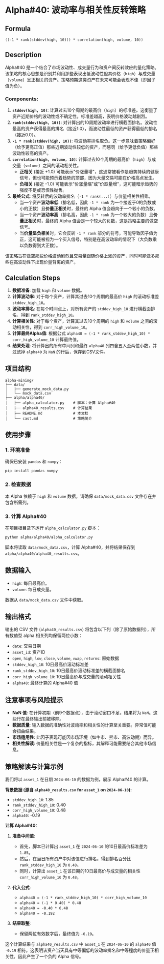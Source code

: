 # Alpha#40: 波动率与相关性反转策略

## Formula

```
((-1 * rank(stddev(high, 10))) * correlation(high, volume, 10))
```

## Description

Alpha#40 是一个结合了市场波动性、成交量行为和资产间反转效应的量化策略。该策略的核心思想是识别并利用那些表现出低波动性但其价格（`high`）与成交量（`volume`）呈正相关的资产。策略预期这类资产在未来可能会表现不佳（即因子值为负）。

### Components:

1.  **`stddev(high, 10)`**: 计算过去10个周期的最高价（`high`）的标准差。这衡量了资产近期价格的波动性或不确定性。标准差越高，表明价格波动越剧烈。
2.  **`rank(stddev(high, 10))`**: 对计算出的10周期波动率进行横截面排名。波动性最高的资产获得最高的排名（接近1.0），而波动性最低的资产获得最低的排名（接近0.0）。
3.  **`-1 * rank(stddev(high, 10))`**: 将波动率排名取负。这一步意味着策略偏好（给予更高正值）那些近期波动性较低的资产，而惩罚（给予更低负值）那些波动性较高的资产。
4.  **`correlation(high, volume, 10)`**: 计算过去10个周期的最高价（`high`）与成交量（`volume`）之间的滚动相关性。
    *   **正相关** (接近 +1.0) 可能表示"价涨量增"，这通常被看作是趋势持续的健康信号，但也可能预示着趋势的顶部，因为大量交易可能在价格高点发生。
    *   **负相关** (接近 -1.0) 可能表示"价涨量缩"或"价跌量增"，这可能暗示趋势的强度不足或恐慌性抛售。
5.  **最终公式**: 将反转后的波动率排名（`-1 * rank(...)`）与价量相关性相乘。
    *   当一个资产**波动率低**（排名低，因此 `-1 * rank` 为一个接近于0的负数或小的正数）且**价量正相关**时，最终的 Alpha 值会趋向于一个较小的负数。
    *   当一个资产**波动率高**（排名高，因此 `-1 * rank` 为一个较大的负数）且**价量正相关**时，最终的 Alpha 值会是一个较大的负数，这是策略主要的做空信号。
    *   当**价量呈负相关**时，它会反转 `-1 * rank` 部分的符号，可能导致因子值为正，这可能被视为一个买入信号，特别是在高波动率的情况下（大负数乘以负数得到大正数）。

该策略旨在做空那些价格波动剧烈且交易量跟随价格上涨的资产，同时可能做多那些在高波动性下出现价量背离的资产。

## Calculation Steps

1.  **数据准备**: 加载 `high` 和 `volume` 数据。
2.  **计算波动率**: 对于每个资产，计算其过去10个周期的最高价 `high` 的滚动标准差 `stddev_high_10`。
3.  **波动率排名**: 在每个时间点上，对所有资产的 `stddev_high_10` 进行横截面排名，得到 `rank_stddev_high_10`。
4.  **计算相关性**: 对于每个资产，计算其过去10个周期的 `high` 和 `volume` 之间的滚动相关性，得到 `corr_high_volume_10`。
5.  **计算最终Alpha值**: 根据公式 `alpha40 = (-1 * rank_stddev_high_10) * corr_high_volume_10` 计算最终值。
6.  **结果处理**: 将计算出的所有中间列和最终 `alpha40` 列四舍五入至两位小数，并过滤掉 `alpha40` 为 `NaN` 的行后，保存到CSV文件。

## 项目结构

```
alpha-mining/
├── data/
│   ├── generate_mock_data.py
│   └── mock_data.csv
├── alpha/alpha40/
│   ├── alpha_calculator.py    # 脚本：计算 Alpha#40
│   ├── alpha40_results.csv    # 计算结果
│   ├── README.md              # 本文档
│   └── cast.md                # 策略简介
```

## 使用步骤

### 1. 环境准备

确保已安装 `pandas` 和 `numpy`：

```bash
pip install pandas numpy
```

### 2. 检查数据

本 Alpha 依赖于 `high` 和 `volume` 数据。请确保 `data/mock_data.csv` 文件存在并包含所需列。

### 3. 计算 Alpha#40

在项目根目录下运行 `alpha_calculator.py` 脚本：

```bash
python alpha/alpha40/alpha_calculator.py
```

脚本将读取 `data/mock_data.csv`，计算 Alpha#40，并将结果保存到 `alpha/alpha40/alpha40_results.csv`。

## 数据输入

*   `high`: 每日最高价。
*   `volume`: 每日成交量。

数据从 `data/mock_data.csv` 文件中获取。

## 输出格式

输出的 CSV 文件 (`alpha40_results.csv`) 将包含以下列（除了原始数据列），所有数值型 alpha 相关列均保留两位小数：

-   `date`: 交易日期
-   `asset_id`: 资产ID
-   `open`, `high`, `low`, `close`, `volume`, `vwap`, `returns`: 原始数据
-   `stddev_high_10`: 10日最高价滚动标准差
-   `rank_stddev_high_10`: 10日最高价滚动标准差的横截面排名
-   `corr_high_volume_10`: 10日最高价与成交量的滚动相关性
-   `alpha40`: 最终计算的 Alpha#40 值

## 注意事项与风险提示

-   **NaN 值**: 在计算初期（前9个数据点），由于滚动窗口不足，结果将为 `NaN`。这些行在最终输出前被移除。
-   **数据质量**: 输入数据的准确性对波动率和相关性的计算至关重要。异常值可能会扭曲结果。
-   **市场适用性**: 此因子表现可能因市场环境（如牛市、熊市、高波动期）而异。
-   **相关性解读**: 价量相关性是一个复杂的指标，其解释可能需要结合其他市场信息。

## 策略解读与计算示例

我们将以 `asset_1` 在日期 `2024-06-10` 的数据为例，展示 Alpha#40 的计算。

**背景数据 (源自 `alpha40_results.csv` for `asset_1` on `2024-06-10`):**
- `stddev_high_10`: 1.85
- `rank_stddev_high_10`: 0.40
- `corr_high_volume_10`: 0.48
- `alpha40`: -0.19

**计算 Alpha#40:**

1.  **准备中间值**:
    *   首先，脚本已计算出 `asset_1` 在 `2024-06-10` 的10日最高价标准差为 `1.85`。
    *   然后，在当日所有资产中对该值进行排名，得到排名百分比 `rank_stddev_high_10` 为 `0.40`。
    *   同时，计算出 `asset_1` 在该日期的10日最高价与成交量的相关性 `corr_high_volume_10` 为 `0.48`。

2.  **代入公式**:
    *   `alpha40 = (-1 * rank_stddev_high_10) * corr_high_volume_10`
    *   `alpha40 = (-1 * 0.40) * 0.48`
    *   `alpha40 = -0.40 * 0.48`
    *   `alpha40 = -0.192`

3.  **结果取整**:
    *   保留两位有效数字后，最终值为 `-0.19`。

这个计算结果与 `alpha40_results.csv` 中 `asset_1` 在 `2024-06-10` 的 `alpha40` 值 `-0.19` 相符。这表明该资产当天具有中等偏低的波动率排名和中等程度的价量正相关性，因此产生了一个负的 Alpha 信号。 